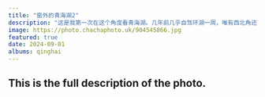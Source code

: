 ```yaml
---
title: "窗外的青海湖2"
description: "这是我第一次在这个角度看青海湖。几年前几乎自驾环湖一周，唯有西北角还没来过。这次在火车上经过，由于铁轨与湖面的高度差较小，看到的青海湖的面积并没有那么大。但远处的沙丘倒影出现在湖面上还是让我觉得很美。青海湖还是那么美丽，犹如高原上一颗耀眼的碧蓝明珠。"
image: https://photo.chachaphoto.uk/904545866.jpg
featured: true
date: 2024-09-01
albums: qinghai
---
```


## This is the full description of the photo.
